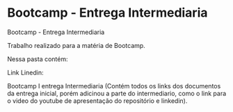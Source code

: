 # Bootcamp - Entrega Intermediaria

Bootcamp - Entrega Intermediaria

Trabalho realizado para a matéria de Bootcamp.

Nessa pasta contém:
  
  Link Linedin:

  Bootcamp I entrega Intermediaria (Contém todos os links dos documentos da entrega inicial, porém adicinou a parte do intermediario, como o link para o video do youtube de apresentação do repositório e linkedin).
